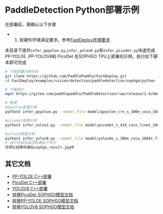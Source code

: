 # PaddleDetection Python部署示例

在部署前，需确认以下步骤

- 1. 软硬件环境满足要求，参考[FastDeploy环境要求](../../../../../../docs/cn/build_and_install/sophgo.md)

本目录下提供`infer_ppyoloe.py`,`infer_yolov8.py`和`infer_picodet.py`快速完成 PP-YOLOE ,PP-YOLOV8和 PicoDet 在SOPHGO TPU上部署的示例。执行如下脚本即可完成

```bash
# 下载部署示例代码
git clone https://github.com/PaddlePaddle/FastDeploy.git
cd FastDeploy/examples/vision/detection/paddledetection/sophgo/python

# 下载图片
wget https://gitee.com/paddlepaddle/PaddleDetection/raw/release/2.4/demo/000000014439.jpg

# 推理
#ppyoloe推理示例
python3 infer_ppyoloe.py --model_file model/ppyoloe_crn_s_300e_coco_1684x_f32.bmodel --config_file model/infer_cfg.yml --image ./000000014439.jpg

#picodet推理示例
python3 infer_solov2.py --model_file model/picodet_s_416_coco_lcnet_1684x_f32.bmodel --config_file model/infer_cfg.yml --image ./000000014439.jpg

#yolov8推理示例
python3 infer_yolov8.py --model_file model/yolov8s_s_300e_coco_1684x_f32.bmodel --config_file model/infer_cfg.yml --image ./000000014439.jpg
# 运行完成后返回结果如下所示
可视化结果存储在sophgo_result.jpg中
```

## 其它文档
- [PP-YOLOE C++部署](../cpp)
- [PicoDet C++部署](../cpp)
- [YOLOV8 C++部署](../cpp)
- [转换PicoDet SOPHGO模型文档](../README.md)
- [转换PP-YOLOE SOPHGO模型文档](../README.md)
- [转换YOLOV8 SOPHGO模型文档](../README.md)

